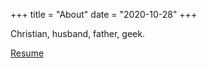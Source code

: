 +++
title = "About"
date = "2020-10-28"
+++

Christian, husband, father, geek.

[Resume](MattBaker_Resume_2019.pdf)